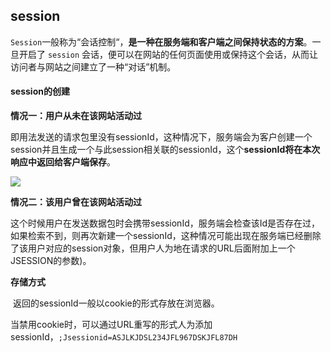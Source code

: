 ## session

​		`Session`一般称为“会话控制“，**是一种在服务端和客户端之间保持状态的方案**。一旦开启了 `session` 会话，便可以在网站的任何页面使用或保持这个会话，从而让访问者与网站之间建立了一种“对话”机制。



#### session的创建

**情况一：用户从未在该网站活动过**

​		即用法发送的请求包里没有sessionId，这种情况下，服务端会为客户创建一个session并且生成一个与此session相关联的sessionId，这个**sessionId将在本次响应中返回给客户端保存**。

![](D:\0-CTF\Documents\计算机网络基础知识\images\session_1.jpg)



**情况二：该用户曾在该网站活动过**

​		这个时候用户在发送数据包时会携带sessionId，服务端会检查该Id是否存在过，如果检索不到，则再次新建一个sessionId，这种情况可能出现在服务端已经删除了该用户对应的session对象，但用户人为地在请求的URL后面附加上一个JSESSION的参数)。



**存储方式**

​		返回的sessionId一般以cookie的形式存放在浏览器。

​		当禁用cookie时，可以通过URL重写的形式人为添加sessionId，`;Jsessionid=ASJLKJDSL234JFL967DSKJFL87DH`